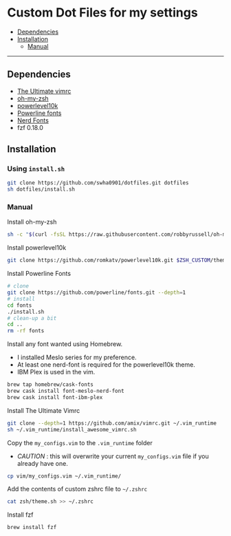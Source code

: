 # Custom Dot Files for my settings

* [Dependencies](#dependencies)
* [Installation](#installation)
    * [Manual](#manual)
---
## Dependencies
* [The Ultimate vimrc](https://github.com/amix/vimrc)
* [oh-my-zsh](https://github.com/robbyrussell/oh-my-zsh)
* [powerlevel10k](https://github.com/romkatv/powerlevel10k)
* [Powerline fonts](https://github.com/powerline/fonts)
* [Nerd Fonts](https://github.com/ryanoasis/nerd-fonts)
* fzf 0.18.0

## Installation
### Using `install.sh`
```zsh
git clone https://github.com/swha0901/dotfiles.git dotfiles
sh dotfiles/install.sh
```
### Manual
Install oh-my-zsh
```zsh
sh -c "$(curl -fsSL https://raw.githubusercontent.com/robbyrussell/oh-my-zsh/master/tools/install.sh)"
```
Install powerlevel10k
```zsh
git clone https://github.com/romkatv/powerlevel10k.git $ZSH_CUSTOM/themes/powerlevel10k
```
Install Powerline Fonts
```zsh
# clone
git clone https://github.com/powerline/fonts.git --depth=1
# install
cd fonts
./install.sh
# clean-up a bit
cd ..
rm -rf fonts
```
Install any font wanted using Homebrew.
* I installed Meslo series for my preference. 
* At least one nerd-font is required for the powerlevel10k theme.
* IBM Plex is used in the vim.
```zsh
brew tap homebrew/cask-fonts
brew cask install font-meslo-nerd-font
brew cask install font-ibm-plex
```
Install The Ultimate Vimrc
```zsh
git clone --depth=1 https://github.com/amix/vimrc.git ~/.vim_runtime
sh ~/.vim_runtime/install_awesome_vimrc.sh
```
Copy the `my_configs.vim` to the `.vim_runtime` folder
* *CAUTION* : this will overwrite your current `my_configs.vim` file if you already have one. 
```zsh
cp vim/my_configs.vim ~/.vim_runtime/
```
Add the contents of custom zshrc file to `~/.zshrc`
```zsh
cat zsh/theme.sh >> ~/.zshrc
```
Install fzf
```zsh
brew install fzf
```